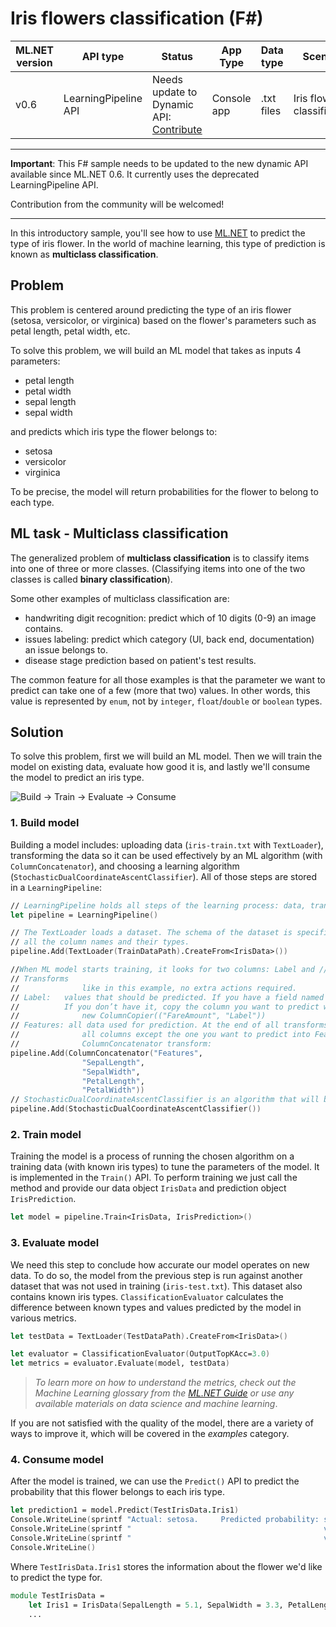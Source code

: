 # Iris flowers classification (F#)

| ML.NET version | API type          | Status                        | App Type    | Data type | Scenario            | ML Task                   | Algorithms                  |
|----------------|-------------------|-------------------------------|-------------|-----------|---------------------|---------------------------|-----------------------------|
| v0.6           | LearningPipeline API | Needs update to  Dynamic API: [Contribute](/CONTRIBUTING.md) | Console app | .txt files | Iris flowers classification | Multi-class classification | Sdca Multi-class |

------------------------------------

**Important**: This F# sample needs to be updated to the new dynamic API available since ML.NET 0.6. It currently uses the deprecated LearningPipeline API.

Contribution from the community will be welcomed! 

------------------------------------

In this introductory sample, you'll see how to use [ML.NET](https://www.microsoft.com/net/learn/apps/machine-learning-and-ai/ml-dotnet) to predict the type of iris flower. In the world of machine learning, this type of prediction is known as **multiclass classification**.

## Problem
This problem is centered around predicting the type of an iris flower (setosa, versicolor, or virginica) based on the flower's parameters such as petal length, petal width, etc.

To solve this problem, we will build an ML model that takes as inputs 4 parameters: 
* petal length
* petal width
* sepal length
* sepal width

and predicts which iris type the flower belongs to:
* setosa
* versicolor
* virginica

To be precise, the model will return probabilities for the flower to belong to each type.

## ML task - Multiclass classification
The generalized problem of **multiclass classification** is to classify items into one of three or more classes. (Classifying items into one of the two classes is called **binary classification**).

Some other examples of multiclass classification are:
* handwriting digit recognition: predict which of 10 digits (0-9) an image contains.
* issues labeling: predict which category (UI, back end, documentation) an issue belongs to.
* disease stage prediction based on patient's test results.

The common feature for all those examples is that the parameter we want to predict can take one of a few (more that two) values. In other words, this value is represented by `enum`, not by `integer`, `float`/`double` or `boolean` types.

## Solution
To solve this problem, first we will build an ML model. Then we will train the model on existing data, evaluate how good it is, and lastly we'll consume the model to predict an iris type.

![Build -> Train -> Evaluate -> Consume](https://github.com/dotnet/machinelearning-samples/raw/master/samples/getting-started/shared_content/modelpipeline.png)

### 1. Build model

Building a model includes: uploading data (`iris-train.txt` with `TextLoader`), transforming the data so it can be used effectively by an ML algorithm (with `ColumnConcatenator`), and choosing a learning algorithm (`StochasticDualCoordinateAscentClassifier`). All of those steps are stored in a `LearningPipeline`:
```fsharp
// LearningPipeline holds all steps of the learning process: data, transforms, learners.
let pipeline = LearningPipeline()

// The TextLoader loads a dataset. The schema of the dataset is specified by passing a class containing
// all the column names and their types.
pipeline.Add(TextLoader(TrainDataPath).CreateFrom<IrisData>())

//When ML model starts training, it looks for two columns: Label and //Features.
// Transforms
//              like in this example, no extra actions required.
// Label:   values that should be predicted. If you have a field named Label in your data type,
//          If you don’t have it, copy the column you want to predict with ColumnCopier transform:
//              new ColumnCopier(("FareAmount", "Label"))
// Features: all data used for prediction. At the end of all transforms you need to concatenate
//              all columns except the one you want to predict into Features column with
//              ColumnConcatenator transform:
pipeline.Add(ColumnConcatenator("Features",
                "SepalLength",
                "SepalWidth",
                "PetalLength",
                "PetalWidth"))
// StochasticDualCoordinateAscentClassifier is an algorithm that will be used to train the model.
pipeline.Add(StochasticDualCoordinateAscentClassifier())
```

### 2. Train model
Training the model is a process of running the chosen algorithm on a training data (with known iris types) to tune the parameters of the model. It is implemented in the `Train()` API. To perform training we just call the method and provide our data object  `IrisData` and  prediction object `IrisPrediction`.

```fsharp
let model = pipeline.Train<IrisData, IrisPrediction>()
```

### 3. Evaluate model
We need this step to conclude how accurate our model operates on new data. To do so, the model from the previous step is run against another dataset that was not used in training (`iris-test.txt`). This dataset also contains known iris types. `ClassificationEvaluator` calculates the difference between known types and values predicted by the model in various metrics.

```fsharp
let testData = TextLoader(TestDataPath).CreateFrom<IrisData>()

let evaluator = ClassificationEvaluator(OutputTopKAcc=3.0)
let metrics = evaluator.Evaluate(model, testData)
```

>*To learn more on how to understand the metrics, check out the Machine Learning glossary from the [ML.NET Guide](https://docs.microsoft.com/en-us/dotnet/machine-learning/) or use any available materials on data science and machine learning*.

If you are not satisfied with the quality of the model, there are a variety of ways to improve it, which will be covered in the *examples* category.

### 4. Consume model

After the model is trained, we can use the `Predict()` API to predict the probability that this flower belongs to each iris type. 

```fsharp
let prediction1 = model.Predict(TestIrisData.Iris1)
Console.WriteLine(sprintf "Actual: setosa.     Predicted probability: setosa:      %0.4f" prediction1.Score.[0])
Console.WriteLine(sprintf "                                           versicolor:  %0.4f" prediction1.Score.[1])
Console.WriteLine(sprintf "                                           virginica:   %0.4f" prediction1.Score.[2])
Console.WriteLine()
```

Where `TestIrisData.Iris1` stores the information about the flower we'd like to predict the type for.

```fsharp
module TestIrisData = 
    let Iris1 = IrisData(SepalLength = 5.1, SepalWidth = 3.3, PetalLength = 1.6, PetalWidth= 0.2)
    ...
```
